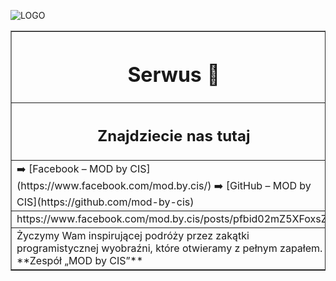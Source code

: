 ![LOGO](./logo/LOGO_B.JPG)

<table border="1">
  <tr>
    <th><h1>Serwus 👋</h1></th>
    <th><h1>Hi there 👋</h1></th>
  </tr>
  

  <tr>
    <th><h2>Znajdziecie nas tutaj</h2></th>
    <th><h2>Find us here</h2></th>
  </tr>

  <tr>
    <td>
      ➡️ [Facebook – MOD by CIS](https://www.facebook.com/mod.by.cis/)  
      ➡️ [GitHub – MOD by CIS](https://github.com/mod-by-cis)  
    </td>
    <td>
      ➡️ [Facebook – MOD by CIS](https://www.facebook.com/mod.by.cis/)  
      ➡️ [GitHub – MOD by CIS](https://github.com/mod-by-cis)  
    </td>
  </tr>

  <tr>
    <td colspan="2>
      <a href="https://www.facebook.com/mod.by.cis/posts/pfbid02mZ5XFoxsZU8DWVRrt7VrSCTDEtVWTDon8gsjwwomgARdQkDLtK1UCnTJZQAe2hYgl">https://www.facebook.com/mod.by.cis/posts/pfbid02mZ5XFoxsZU8DWVRrt7VrSCTDEtVWTDon8gsjwwomgARdQkDLtK1UCnTJZQAe2hYgl</a>
      </td>
  </tr>
 

  

  <tr>
    <td>
      Życzymy Wam inspirującej podróży przez zakątki programistycznej wyobraźni, które otwieramy z pełnym zapałem.  
      **Zespół „MOD by CIS”**
    </td>
    <td>
      We wish all visitors an inspiring journey through the realms of programming imagination, unveiled with passion and enthusiasm.  
      **The Team of “MOD by CIS”**
    </td>
  </tr>
</table>




<!--

**Here are some ideas to get you started:**

🙋‍♀️ A short introduction - what is your organization all about?
🌈 Contribution guidelines - how can the community get involved?
👩‍💻 Useful resources - where can the community find your docs? Is there anything else the community should know?
🍿 Fun facts - what does your team eat for breakfast?
🧙 Remember, you can do mighty things with the power of [Markdown](https://docs.github.com/github/writing-on-github/getting-started-with-writing-and-formatting-on-github/basic-writing-and-formatting-syntax)
-->
